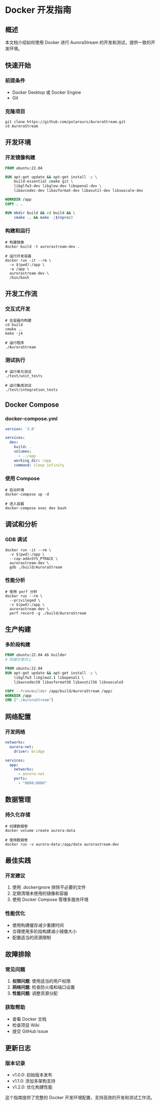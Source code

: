 # Docker 开发指南

## 概述

本文档介绍如何使用 Docker 进行 AuroraStream 的开发和测试，提供一致的开发环境。

## 快速开始

### 前提条件
- Docker Desktop 或 Docker Engine
- Git

### 克隆项目
```shell
git clone https://github.com/polarours/AuroraStream.git
cd AuroraStream
```

## 开发环境

### 开发镜像构建
```dockerfile
FROM ubuntu:22.04

RUN apt-get update && apt-get install -y \
    build-essential cmake git \
    libglfw3-dev libglew-dev libopenal-dev \
    libavcodec-dev libavformat-dev libavutil-dev libswscale-dev

WORKDIR /app
COPY . .

RUN mkdir build && cd build && \
    cmake .. && make -j$(nproc)
```

### 构建和运行
```shell
# 构建镜像
docker build -t aurorastream-dev .

# 运行开发容器
docker run -it --rm \
  -v $(pwd):/app \
  -w /app \
  aurorastream-dev \
  /bin/bash
```

## 开发工作流

### 交互式开发
```shell
# 在容器内构建
cd build
cmake ..
make -j4

# 运行程序
./AuroraStream
```

### 测试执行
```shell
# 运行单元测试
./test/unit_tests

# 运行集成测试
./test/integration_tests
```

## Docker Compose

### docker-compose.yml
```yaml
version: '3.8'

services:
  dev:
    build: .
    volumes:
      - .:/app
    working_dir: /app
    command: sleep infinity
```

### 使用 Compose
```shell
# 启动环境
docker-compose up -d

# 进入容器
docker-compose exec dev bash
```

## 调试和分析

### GDB 调试
```shell
docker run -it --rm \
  -v $(pwd):/app \
  --cap-add=SYS_PTRACE \
  aurorastream-dev \
  gdb ./build/AuroraStream
```

### 性能分析
```shell
# 使用 perf 分析
docker run --rm \
  --privileged \
  -v $(pwd):/app \
  aurorastream-dev \
  perf record -g ./build/AuroraStream
```

## 生产构建

### 多阶段构建
```dockerfile
FROM ubuntu:22.04 AS builder
# 构建步骤同上

FROM ubuntu:22.04
RUN apt-get update && apt-get install -y \
    libglfw3 libglew2.1 libopenal1 \
    libavcodec58 libavformat58 libavutil56 libswscale5

COPY --from=builder /app/build/AuroraStream /app/
WORKDIR /app
CMD ["./AuroraStream"]
```

## 网络配置

### 开发网络
```yaml
networks:
  aurora-net:
    driver: bridge

services:
  app:
    networks:
      - aurora-net
    ports:
      - "8080:8080"
```

## 数据管理

### 持久化存储
```shell
# 创建数据卷
docker volume create aurora-data

# 使用数据卷
docker run -v aurora-data:/app/data aurorastream-dev
```

## 最佳实践

### 开发建议
1. 使用 .dockerignore 排除不必要的文件
2. 定期清理未使用的镜像和容器
3. 使用 Docker Compose 管理多服务环境

### 性能优化
- 使用构建缓存减少重建时间
- 合理使用多阶段构建减小镜像大小
- 配置适当的资源限制

## 故障排除

### 常见问题
1. **权限问题**: 使用适当的用户权限
2. **网络问题**: 检查防火墙和端口设置
3. **性能问题**: 调整资源分配

### 获取帮助
- 查看 Docker 文档
- 检查项目 Wiki
- 提交 GitHub Issue

## 更新日志

### 版本记录
- v1.0.0: 初始版本发布
- v1.1.0: 添加多架构支持
- v1.2.0: 优化构建性能

这个指南提供了完整的 Docker 开发环境配置，支持高效的开发和测试工作流。